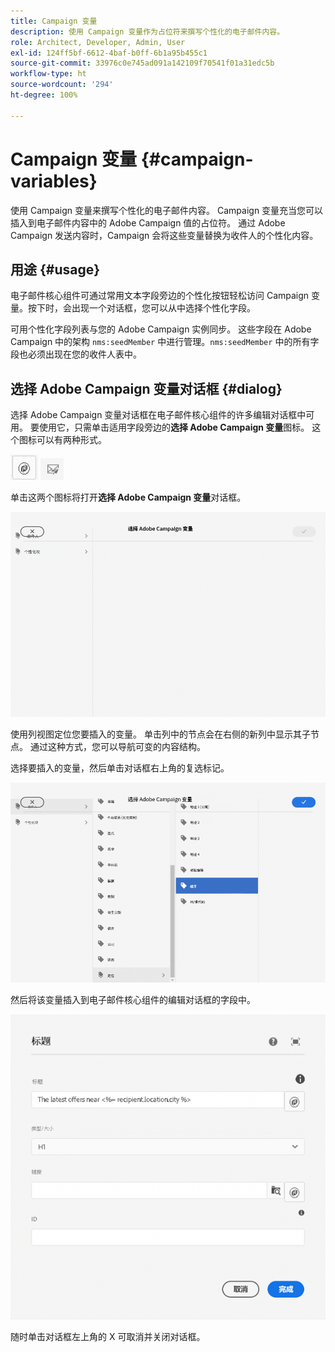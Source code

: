 ```yaml
---
title: Campaign 变量
description: 使用 Campaign 变量作为占位符来撰写个性化的电子邮件内容。
role: Architect, Developer, Admin, User
exl-id: 124ff5bf-6612-4baf-b0ff-6b1a95b455c1
source-git-commit: 33976c0e745ad091a142109f70541f01a31edc5b
workflow-type: ht
source-wordcount: '294'
ht-degree: 100%

---
```



# Campaign 变量 {#campaign-variables}

使用 Campaign 变量来撰写个性化的电子邮件内容。 Campaign 变量充当您可以插入到电子邮件内容中的 Adobe Campaign 值的占位符。 通过 Adobe Campaign 发送内容时，Campaign 会将这些变量替换为收件人的个性化内容。

## 用途 {#usage}

电子邮件核心组件可通过常用文本字段旁边的个性化按钮轻松访问 Campaign 变量。按下时，会出现一个对话框，您可以从中选择个性化字段。

可用个性化字段列表与您的 Adobe Campaign 实例同步。 这些字段在 Adobe Campaign 中的架构 `nms:seedMember` 中进行管理。`nms:seedMember` 中的所有字段也必须出现在您的收件人表中。

## 选择 Adobe Campaign 变量对话框 {#dialog}

选择 Adobe Campaign 变量对话框在电子邮件核心组件的许多编辑对话框中可用。 要使用它，只需单击适用字段旁边的&#x200B;**选择 Adobe Campaign 变量**&#x200B;图标。 这个图标可以有两种形式。

![Adobe Campaign 按钮](/help/email/assets/campaign-button.png)
![选择 Adobe Campaign 变量图标](/help/email/assets/select-adobe-campaign-variable-icon.png)

单击这两个图标将打开&#x200B;**选择 Adobe Campaign 变量**&#x200B;对话框。

![选择 Adobe Campaign 变量对话框](assets/select-campaign-variable-dialog.png)

使用列视图定位您要插入的变量。 单击列中的节点会在右侧的新列中显示其子节点。 通过这种方式，您可以导航可变的内容结构。

选择要插入的变量，然后单击对话框右上角的复选标记。

![已选择 Adobe Campaign 变量](assets/select-campaign-variable-dialog-selected.png)

然后将该变量插入到电子邮件核心组件的编辑对话框的字段中。

![Campaign 变量插入到编辑对话框中](assets/campaign-variable.png)

随时单击对话框左上角的 X 可取消并关闭对话框。
